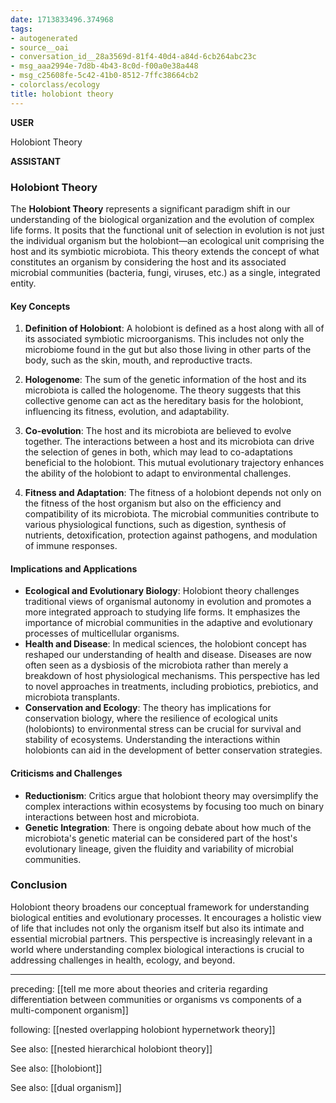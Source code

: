 ```yaml
---
date: 1713833496.374968
tags:
- autogenerated
- source__oai
- conversation_id__28a3569d-81f4-40d4-a84d-6cb264abc23c
- msg_aaa2994e-7d8b-4b43-8c0d-f00a0e38a448
- msg_c25608fe-5c42-41b0-8512-7ffc38664cb2
- colorclass/ecology
title: holobiont theory
---
```


**USER**

Holobiont Theory


**ASSISTANT**

### Holobiont Theory

The **Holobiont Theory** represents a significant paradigm shift in our understanding of the biological organization and the evolution of complex life forms. It posits that the functional unit of selection in evolution is not just the individual organism but the holobiont—an ecological unit comprising the host and its symbiotic microbiota. This theory extends the concept of what constitutes an organism by considering the host and its associated microbial communities (bacteria, fungi, viruses, etc.) as a single, integrated entity.

#### Key Concepts

1. **Definition of Holobiont**: A holobiont is defined as a host along with all of its associated symbiotic microorganisms. This includes not only the microbiome found in the gut but also those living in other parts of the body, such as the skin, mouth, and reproductive tracts.

2. **Hologenome**: The sum of the genetic information of the host and its microbiota is called the hologenome. The theory suggests that this collective genome can act as the hereditary basis for the holobiont, influencing its fitness, evolution, and adaptability.

3. **Co-evolution**: The host and its microbiota are believed to evolve together. The interactions between a host and its microbiota can drive the selection of genes in both, which may lead to co-adaptations beneficial to the holobiont. This mutual evolutionary trajectory enhances the ability of the holobiont to adapt to environmental challenges.

4. **Fitness and Adaptation**: The fitness of a holobiont depends not only on the fitness of the host organism but also on the efficiency and compatibility of its microbiota. The microbial communities contribute to various physiological functions, such as digestion, synthesis of nutrients, detoxification, protection against pathogens, and modulation of immune responses.

#### Implications and Applications

- **Ecological and Evolutionary Biology**: Holobiont theory challenges traditional views of organismal autonomy in evolution and promotes a more integrated approach to studying life forms. It emphasizes the importance of microbial communities in the adaptive and evolutionary processes of multicellular organisms.
- **Health and Disease**: In medical sciences, the holobiont concept has reshaped our understanding of health and disease. Diseases are now often seen as a dysbiosis of the microbiota rather than merely a breakdown of host physiological mechanisms. This perspective has led to novel approaches in treatments, including probiotics, prebiotics, and microbiota transplants.
- **Conservation and Ecology**: The theory has implications for conservation biology, where the resilience of ecological units (holobionts) to environmental stress can be crucial for survival and stability of ecosystems. Understanding the interactions within holobionts can aid in the development of better conservation strategies.

#### Criticisms and Challenges

- **Reductionism**: Critics argue that holobiont theory may oversimplify the complex interactions within ecosystems by focusing too much on binary interactions between host and microbiota.
- **Genetic Integration**: There is ongoing debate about how much of the microbiota's genetic material can be considered part of the host's evolutionary lineage, given the fluidity and variability of microbial communities.

### Conclusion

Holobiont theory broadens our conceptual framework for understanding biological entities and evolutionary processes. It encourages a holistic view of life that includes not only the organism itself but also its intimate and essential microbial partners. This perspective is increasingly relevant in a world where understanding complex biological interactions is crucial to addressing challenges in health, ecology, and beyond.


---

preceding: [[tell me more about theories and criteria regarding differentiation between communities or organisms vs components of a multi-component organism]]  


following: [[nested overlapping holobiont hypernetwork theory]]

See also: [[nested hierarchical holobiont theory]]


See also: [[holobiont]]


See also: [[dual organism]]